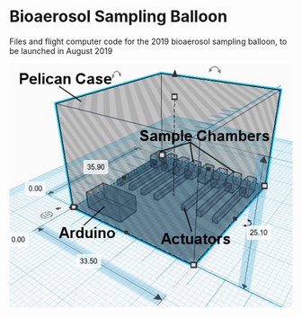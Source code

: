 Bioaerosol Sampling Balloon
=======

Files and flight computer code for the 2019 bioaerosol sampling balloon, to be launched in August 2019


![sketch of payload](pdr/payloadlayout_annot.png)
